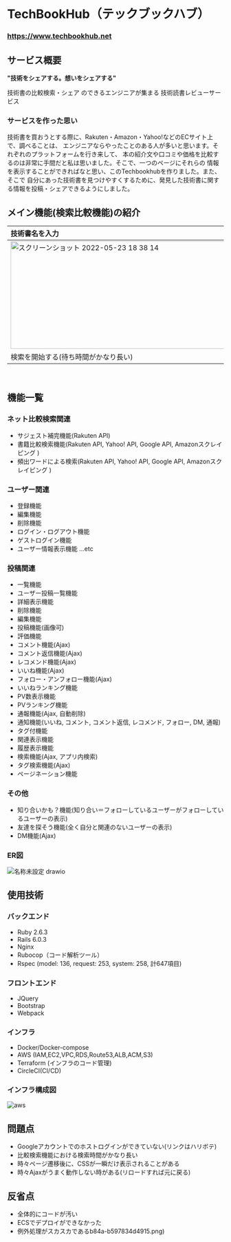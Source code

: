 # TechBookHub（テックブックハブ）
### **https://www.techbookhub.net**

## サービス概要

**"技術をシェアする。想いをシェアする"**

技術書の比較検索・シェア
のできるエンジニアが集まる
技術読書レビューサービス

### サービスを作った思い
技術書を買おうとする際に、Rakuten・Amazon・Yahoo!などのECサイト上で、調べることは、
エンジニアならやったことのある人が多いと思います。それぞれのプラットフォームを行き来して、
本の紹介文や口コミや価格を比較するのは非常に手間だと私は思いました。そこで、一つのページにそれらの
情報を表示することができればなと思い、このTechbookhubを作りました。また、そこで
自分にあった技術書を見つけやすくするために、発見した技術書に関する情報を投稿・シェアできるようにしました。

## メイン機能(検索比較機能)の紹介

| 技術書名を入力                                                         | 検索結果                                                                                               |
| :------------------------------------------------------------------- | :----------------------------------------------------------------------------------------------------- |
| <img height="250" width="1146" alt="スクリーンショット 2022-05-23 18 38 14" src="https://user-images.githubusercontent.com/68845212/169790942-8ca7e5e9-a084-40e5-a50a-70f11d3e032c.png"> | <img height="250" width="1146" alt="スクリーンショット 2022-05-23 18 32 12" src="https://user-images.githubusercontent.com/68845212/169789818-42a9787a-09be-4c4e-ac25-1f46c2455d53.png">                          |
| 検索を開始する(待ち時間がかなり長い)             | 検索結果が表示される |

<br>

## 機能一覧

### ネット比較検索関連
- サジェスト補完機能(Rakuten API)
- 書籍比較検索機能(Rakuten API, Yahoo! API, Google API, Amazonスクレイピング )
- 頻出ワードによる検索(Rakuten API, Yahoo! API, Google API, Amazonスクレイピング )

### ユーザー関連
- 登録機能
- 編集機能
- 削除機能
- ログイン・ログアウト機能
- ゲストログイン機能
- ユーザー情報表示機能  …etc

### 投稿関連
- 一覧機能
- ユーザー投稿一覧機能
- 詳細表示機能
- 削除機能
- 編集機能
- 投稿機能(画像可)
- 評価機能
- コメント機能(Ajax)
- コメント返信機能(Ajax)
- レコメンド機能(Ajax)
- いいね機能(Ajax)
- フォロー・アンフォロー機能(Ajax)
- いいねランキング機能
- PV数表示機能
- PVランキング機能
- 通報機能(Ajax, 自動削除)
- 通知機能(いいね, コメント, コメント返信, レコメンド, フォロー, DM, 通報)
- タグ付機能
- 関連表示機能
- 履歴表示機能
- 検索機能(Ajax, アプリ内検索)
- タグ検索機能(Ajax)
- ページネーション機能

### その他
- 知り合いかも？機能(知り合い＝フォローしているユーザーがフォローしているユーザーの表示)
- 友達を探そう機能(全く自分と関連のないユーザーの表示)
- DM機能(Ajax)

### ER図
![名称未設定 drawio](https://user-images.githubusercontent.com/68845212/169689694-2b9c2ebd-453d-497d-b2a6-1389fe5a35a3.svg)

## 使用技術
### バックエンド
- Ruby 2.6.3
- Rails 6.0.3
- Nginx
- Rubocop（コード解析ツール）
- Rspec (model: 136, request: 253, system: 258, 計647項目)

### フロントエンド
- JQuery
- Bootstrap
- Webpack

### インフラ
- Docker/Docker-compose
- AWS (IAM,EC2,VPC,RDS,Route53,ALB,ACM,S3)
- Terraform (インフラのコード管理)
- CircleCI(CI/CD)

### インフラ構成図
![aws](https://user-images.githubusercontent.com/68845212/169702579-4c04649e-a351-4b06-86e1-587a04e65157.svg)

## 問題点
- Googleアカウントでのホストログインができていない(リンクはハリボテ)
- 比較検索機能における検索時間がかなり長い
- 時々ページ遷移後に、CSSが一瞬だけ表示されることがある
- 時々Ajaxがうまく動作しない時がある(リロードすれば元に戻る)

## 反省点
- 全体的にコードが汚い
- ECSでデプロイができなかった
- 例外処理がスカスカであるb84a-b597834d4915.png)
